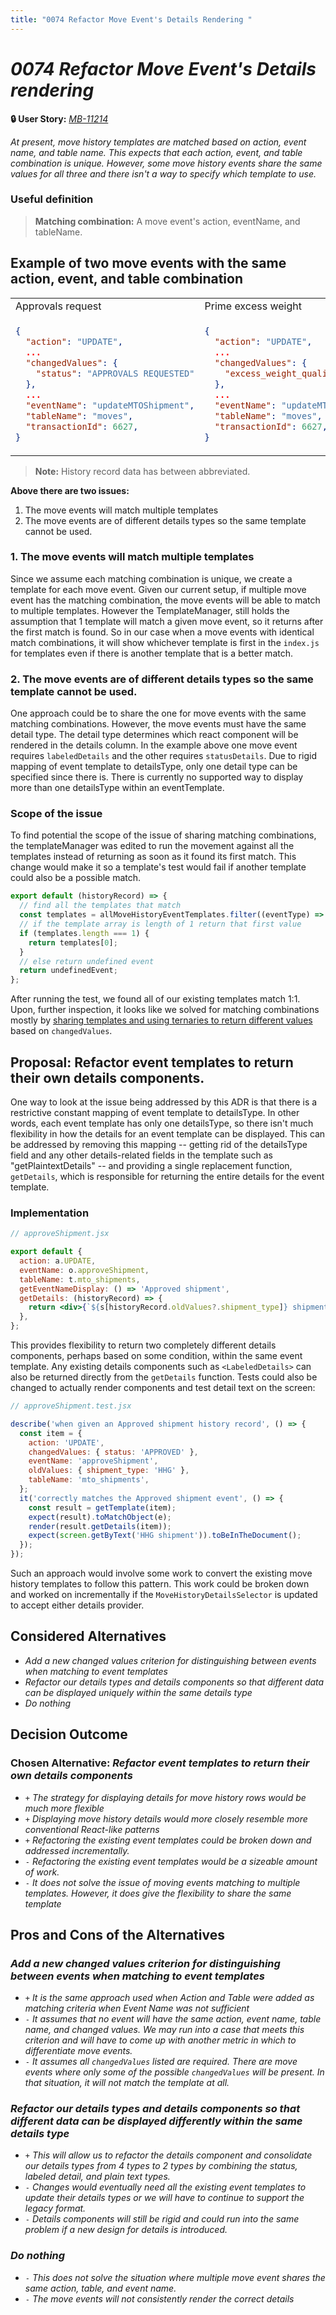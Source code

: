 ```yaml
---
title: "0074 Refactor Move Event's Details Rendering "
---
```


# *0074 Refactor Move Event's Details rendering*

**🔒 User Story:** *[MB-11214](https://dp3.atlassian.net/browse/MB-12606)*

*At present, move history templates are matched based on action, event name, and table name. This expects that each action, event, and table combination is unique. However, some move history events share the same values for all three and there isn't a way to specify which template to use.*

### Useful definition
> **Matching combination:** A move event's action, eventName, and tableName.

## Example of two move events with the same action, event, and table combination

<table>
  <tr>
    <td>Approvals request</td>
    <td>Prime excess weight </td> 
  </tr>
  <tr>
    <td>

```json
{
  "action": "UPDATE",
  ...
  "changedValues": {
    "status": "APPROVALS REQUESTED"
  },
  ...
  "eventName": "updateMTOShipment",
  "tableName": "moves",
  "transactionId": 6627,
}
```

  </td>
    <td>

```json
{
  "action": "UPDATE",
  ...
  "changedValues": {
    "excess_weight_qualified_at": "2022-09-07T21:26:47"
  },
  ...
  "eventName": "updateMTOShipment",
  "tableName": "moves", 
  "transactionId": 6627,
}
```

  </td>
  </tr>
</table>

> **Note:**
> History record data has between abbreviated.


**Above there are two issues:**
1. The move events will match multiple templates
2. The move events are of different details types so the same template cannot be used.


### 1. The move events will match multiple templates
Since we assume each matching combination is unique, we create a template for each move event. Given our current setup, if multiple move event has the matching combination, the move events will be able to match to multiple templates. However the TemplateManager, still holds the assumption that 1 template will match a given move event, so it returns after the first match is found. So in our case when a move events with identical match combinations, it will show whichever template is first in the `index.js` for templates even if there is another template that is a better match.

### 2. The move events are of different details types so the same template cannot be used.
One approach could be to share the one for move events with the same matching combinations. However, the move events must have the same detail type. The detail type determines which react component will be rendered in the details column. In the example above one move event requires `labeledDetails` and the other requires `statusDetails`. Due to rigid mapping of event template to detailsType, only one detail type can be specified since there is. There is currently no supported way to display more than one detailsType within an eventTemplate.

### Scope of the issue
To find potential the scope of the issue of sharing matching combinations, the templateManager was edited to run the movement against all the templates instead of returning as soon as it found its first match. This change would make it so a template's test would fail if another template could also be a possible match.
```js
export default (historyRecord) => {
  // find all the templates that match
  const templates = allMoveHistoryEventTemplates.filter((eventType) => eventType.matches(historyRecord));
  // if the template array is length of 1 return that first value
  if (templates.length === 1) {
    return templates[0];
  }
  // else return undefined event
  return undefinedEvent;
};
```

After running the test, we found all of our existing templates match 1:1. Upon, further inspection, it looks like we solved for matching combinations mostly by [sharing templates and using ternaries to return different values](https://github.com/transcom/mymove/blob/f236493f47279345a6d280382ab13738f621c59b/src/constants/MoveHistory/EventTemplates/updateMTOShipmentDeprecatePaymentRequest.js) based on `changedValues`.

## Proposal: Refactor event templates to return their own details components.

One way to look at the issue being addressed by this ADR is that there is a restrictive constant mapping of event template to detailsType. In other words, each event template has only one detailsType, so there isn't much flexibility in how the details for an event template can be displayed. This can be addressed by removing this mapping -- getting rid of the detailsType field and any other details-related fields in the template such as "getPlaintextDetails" -- and providing a single replacement function, `getDetails`, which is responsible for returning the entire details for the event template.

### Implementation

```jsx
// approveShipment.jsx

export default {
  action: a.UPDATE,
  eventName: o.approveShipment,
  tableName: t.mto_shipments,
  getEventNameDisplay: () => 'Approved shipment',
  getDetails: (historyRecord) => {
    return <div>{`${s[historyRecord.oldValues?.shipment_type]} shipment`}</div>;
  },
};
```
This provides flexibility to return two completely different details components, perhaps based on some condition, within the same event template. 
Any existing details components such as `<LabeledDetails>` can also be returned directly from the `getDetails` function. 
Tests could also be changed to actually render components and test detail text on the screen:

```jsx
// approveShipment.test.jsx

describe('when given an Approved shipment history record', () => {
  const item = {
    action: 'UPDATE',
    changedValues: { status: 'APPROVED' },
    eventName: 'approveShipment',
    oldValues: { shipment_type: 'HHG' },
    tableName: 'mto_shipments',
  };
  it('correctly matches the Approved shipment event', () => {
    const result = getTemplate(item);
    expect(result).toMatchObject(e);
    render(result.getDetails(item));
    expect(screen.getByText('HHG shipment')).toBeInTheDocument();
  });
});
```
Such an approach would involve some work to convert the existing move history templates to follow this pattern. This work could be broken down and worked on incrementally if the `MoveHistoryDetailsSelector` is updated to accept either details provider. 


## Considered Alternatives
* *Add a new changed values criterion for distinguishing between events when matching to event templates*
* *Refactor our details types and details components so that different data can be displayed uniquely within the same details type*
* *Do nothing*

## Decision Outcome

### Chosen Alternative: *Refactor event templates to return their own details components*

* `+` *The strategy for displaying details for move history rows would be much more flexible*
* `+` *Displaying move history details would more closely resemble more conventional React-like patterns*
* `+` *Refactoring the existing event templates could be broken down and addressed incrementally.*
* `-` *Refactoring the existing event templates would be a sizeable amount of work.*
* `-` *It does not solve the issue of moving events matching to multiple templates. However, it does give the flexibility to share the same template*
## Pros and Cons of the Alternatives

### *Add a new changed values criterion for distinguishing between events when matching to event templates*
* `+` *It is the same approach used when Action and Table were added as matching criteria when Event Name was not sufficient*
* `-` *It assumes that no event will have the same action, event name, table name, and changed values. We may run into a case that meets this criterion and will have to come up with another metric in which to differentiate move events.*
* `-` *It assumes all `changedValues` listed are required. There are move events where only some of the possible `changedValues` will be present. In that situation, it will not match the template at all.*

### *Refactor our details types and details components so that different data can be displayed differently within the same details type*
* `+` *This will allow us to refactor the details component and consolidate our details types from 4 types to 2 types by combining the status, labeled detail, and plain text types.*
* `-` *Changes would eventually need all the existing event templates to update their details types or we will have to continue to support the legacy format.*
* `-` *Details components will still be rigid and could run into the same problem if a new design for details is introduced.*

### *Do nothing*

* `-` *This does not solve the situation where multiple move event shares the same action, table, and event name.*
* `-` *The move events will not consistently render the correct details*